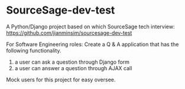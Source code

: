 SourceSage-dev-test
=======================

A Python/Django project based on which SourceSage tech interview:
https://github.com/jianminsim/sourcesage-dev-test


For Software Engineering roles:
Create a Q & A application that has the following functionality.
1. a user can ask a question through Django form
2. a user can answer a question through AJAX call

Mock users for this project for easy oversee.